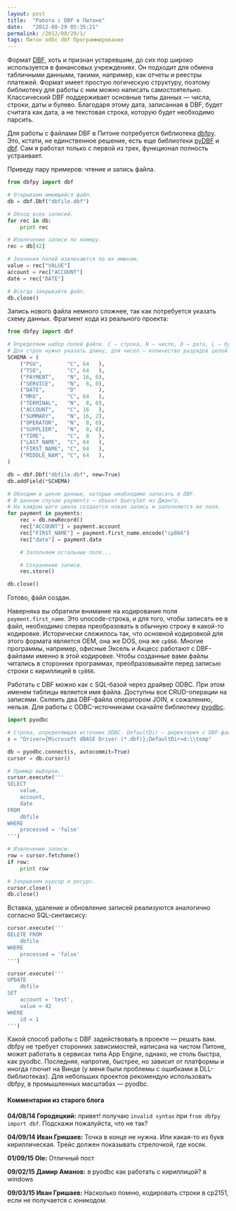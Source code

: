 ```yaml
---
layout: post
title:  "Работа с DBF в Питоне"
date:   "2012-08-29 05:35:21"
permalink: /2012/08/29/1/
tags: Питон odbc dbf Программирование
---
```


Формат [DBF](http://ru.wikipedia.org/wiki/DBF), хоть и признан
устаревшим, до сих пор широко используется в финансовых
учреждениях. Он подходит для обмена табличными данными, такими,
например, как отчеты и реестры платежей. Формат имеет простую
логическую структуру, поэтому библиотеку для работы с ним можно
написать самостоятельно. Классический DBF поддерживает основные типы
данных — числа, строки, даты и булево. Благодаря этому дата,
записанная в DBF, будет считата как дата, а не текстовая строка,
которую будет необходимо парсить.

Для работы с файлами DBF в Питоне потребуется библиотека
[dbfpy](http://dbfpy.sourceforge.net/). Это, кстати, не единственное
решение, есть еще библиотеки
[pyDBF](http://pypi.python.org/pypi/pyDBF/) и
[dbf](http://pypi.python.org/pypi/dbf/). Сам я работал только с первой
из трех, функционал полность устраивает.

Приведу пару примеров: чтение и запись файла.

~~~ python
from dbfpy import dbf

# Открываем имеющийся файл.
db = dbf.Dbf("dbfile.dbf")

# Обход всех записей.
for rec in db:
    print rec

# Извлечение записи по номеру.
rec = db[42]

# Значения полей извлекаются по их именам.
value = rec["VALUE"]
account = rec["ACCOUNT"]
date = rec["DATE"]

# Всегда закрывайте файл.
db.close()
~~~

Запись нового файла немного сложнее, так как потребуется указать схему
данных. Фрагмент кода из реального проекта:

~~~ python
from dbfpy import dbf

# Определяем набор полей файла. C — строка, N — число, D — дата, L — булево.
# Для строк нужно указать длину, для чисел — количество разрядов целой и дробной частей.
SCHEMA = (
    ("PSU",        "C", 64   ),
    ("TSO",        "C", 64   ),
    ("PAYMENT",    "N", 16, 0),
    ("SERVICE",    "N",  8, 0),
    ("DATE",       "D"       ),
    ("MRO",        "C", 64   ),
    ("TERMINAL",   "N",  8, 0),
    ("ACCOUNT",    "C", 16   ),
    ("SUMMARY",    "N", 16, 2),
    ("OPERATOR",   "N",  8, 0),
    ("SUPPLIER",   "N",  8, 0),
    ("TIME",       "C",  8   ),
    ("LAST_NAME",  "C", 64   ),
    ("FIRST_NAME", "C", 64   ),
    ("MIDDLE_NAM", "C", 64   ),
)

db = dbf.Dbf("dbfile.dbf", new=True)
db.addField(*SCHEMA)

# Обходим в цикле данные, которые необходимо записать в DBF.
# В данном случае payments — объект QuerySet из Джанго.
# На каждом шаге цикла создается новая запись и заполняются ее поля.
for payment in payments:
    rec = db.newRecord()
    rec["ACCOUNT"] = payment.account
    rec["FIRST_NAME"] = payment.first_name.encode("cp866")
    rec["date"] = payment.date

    # Заполняем остальные поля...

    # Сохранение записи.
    rec.store()

db.close()
~~~

Готово, файл создан.

Наверняка вы обратили внимание на кодирование поля
`payment.first_name`. Это unocode-строка, и для того, чтобы записать
ее в файл, необходимо сперва преобразовать в обычную строку в какой-то
кодировке. Исторически сложилось так, что основной кодировкой для
этого формата является OEM, она же DOS, она же `cp866`. Многие
программы, например, офисные Эксель и Акцесс работают с DBF-файлами
именно в этой кодировке. Чтобы созданные вами файлы читались в
сторонних программах, преобразовывайте перед записью строки с
кириллицей в `cp866`.

Работать с DBF можно как с SQL-базой через драйвер ODBC. При этом
именем таблицы является имя файла. Доступны все CRUD-операции на
записями. Склеить два DBF-файла оператором JOIN, к сожалению,
нельзя. Для работы с ODBC-источниками скачайте библиотеку
[pyodbc](http://code.google.com/p/pyodbc/).

~~~ python
import pyodbc

# Строка, определяющая источник ODBC. DefaultDir — директория с DBF-файлом.
s = "Driver={Microsoft dBASE Driver (*.dbf)};DefaultDir=d:\\temp"

db = pyodbc.connect(s, autocommit=True)
cursor = db.cursor()

# Пример выборки.
cursor.execute('''
SELECT
    value,
    account,
    date
FROM
    dbfile
WHERE
    processed = 'false'
''')

# Извлечение записи.
row = cursor.fetchone()
if row:
    print row

# Закрываем курсор и ресурс.
cursor.close()
db.close()
~~~

Вставка, удаление и обновление записей реализуются аналогично согласно
SQL-синтаксису:

~~~ python
cursor.execute('''
DELETE FROM
    dbfile
WHERE
    processed = 'false'
''')

cursor.execute('''
UPDATE
    dbfile
SET
    account = 'test',
    value = 42
WHERE
    id = 1
''')
~~~

Какой способ работы с DBF задействовать в проекте — решать вам. dbfpy
не требует сторонних зависимостей, написана на чистом Питоне, может
работать в сервисах типа App Engine, однако, не столь быстра, как
pyodbc. Последняя, напротив, быстрее, но зависит от платформы и иногда
глючит на Винде (у меня были проблемы с ошибками в
DLL-библиотеках). Для небольших проектов рекомендую использовать
dbfpy, в промышленных масштабах — pyodbc.


#### Комментарии из старого блога


**04/08/14 Городецкий:** привет! получаю `invalid syntax` при `from
  dbfpy import dbf`. Подскажи пожалуйста, что не так?


**04/09/14 Иван Гришаев:** Точка в конце не нужна.  Или какая-то из
букв кириллическая.  Трейс должен показывать стрелочкой, где косяк.


**01/09/15 Ole:** Отличный пост


**09/02/15 Дамир Аманов:** в pyodbc как работать с кириллицой? в
  windows


**09/03/15 Иван Гришаев:** Насколько помню, кодировать строки в
  cp2151, если не получается с юникодом.
